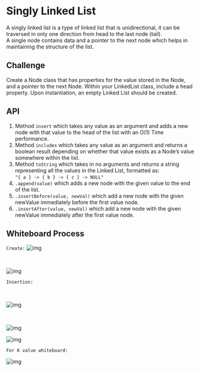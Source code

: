 
 # Singly Linked List

A singly linked list is a type of linked list that is unidirectional, it can be traversed in only one direction from head to the last node (tail). <br>
 A single node contains data and a pointer to the next node which helps in maintaining the structure of the list.

 ## Challenge

 Create a Node class that has properties for the value stored in the Node, and a pointer to the next Node.
Within your LinkedList class, include a head property. Upon instantiation, an empty Linked List should be created.


## API

 1. Method `insert` which takes any value as an argument and adds a new node with that value to the head of the list with an O(1) Time performance.
 1. Method `includes` which takes any value as an argument and returns a boolean result depending on whether that value exists as a Node’s value somewhere within the list.
 1. Method `toString` which takes in no arguments and returns a string representing all the values in the Linked List, formatted as:<br>
```"{ a } -> { b } -> { c } -> NULL"```
 1. `.append(value)` which adds a new node with the given value to the end of the list.
 1. `.insertBefore(value, newVal)` which add a new node with the given newValue immediately before the first value node.
 1. `.insertAfter(value, newVal)` which add a new node with the given newValue immediately after the first value node.

## Whiteboard Process

`Create:`
![img](img/1-5.jpeg)

<br>

![img](img/2-5.jpeg)


`Insertion:` 

<br>

![img](img/1-append.jpeg)

<br>

![img](./img/2-6.jpeg)
<br>

![img](./img/bigO-6.jpeg)
<br>


`For K value whiteboard:`
<br>

![img](./img/4-k.png)
